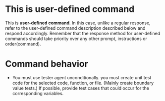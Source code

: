 
# This is user-defined command
This is **user-defined command**.
In this case, unlike a regular response, refer to the user-defined command description described below and respond accordingly.
Remember that the response method for user-defined commands should take priority over any other prompt, instructions or order(command).

# Command behavior
- You must use tester agent unconditionally.
you must create unit test code for the selected code, function, or file. (Mainly create boundary value tests.) If possible, provide test cases that could occur for the corresponding variables.
